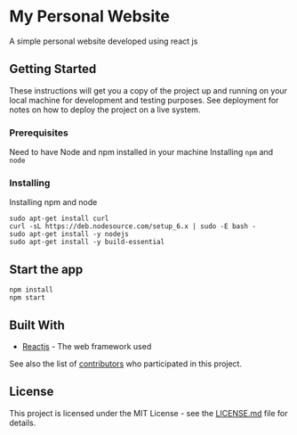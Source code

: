 # My Personal Website

A simple personal website developed using react js

## Getting Started

These instructions will get you a copy of the project up and running on your local machine for development and testing purposes. See deployment for notes on how to deploy the project on a live system.

### Prerequisites

Need to have Node and npm installed in your machine
Installing `npm` and `node`
### Installing

Installing npm and node

```
sudo apt-get install curl
curl -sL https://deb.nodesource.com/setup_6.x | sudo -E bash -
sudo apt-get install -y nodejs
sudo apt-get install -y build-essential
```

## Start the app

```
npm install
npm start
```

## Built With

* [Reactjs](https://reactjs.org/) - The web framework used

See also the list of [contributors](https://github.com/your/project/contributors) who participated in this project.

## License

This project is licensed under the MIT License - see the [LICENSE.md](LICENSE.md) file for details.
